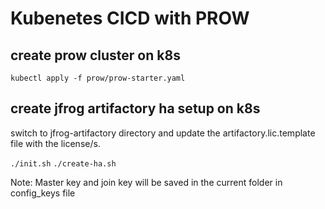 # Kubenetes CICD with PROW

## create prow cluster on k8s

`kubectl apply -f prow/prow-starter.yaml`


## create jfrog artifactory ha setup on k8s
switch to jfrog-artifactory directory and update the artifactory.lic.template file with the license/s.


`./init.sh`
`./create-ha.sh`

Note: Master key and join key will be saved in the current folder in config_keys file
